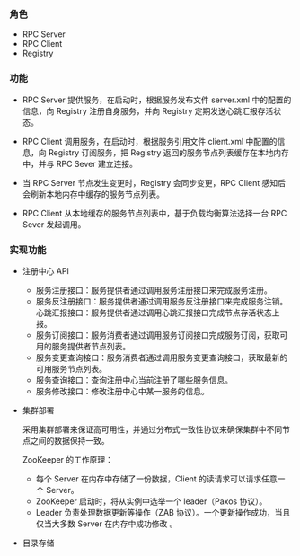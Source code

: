 ### 角色

- RPC Server
- RPC Client
- Registry

### 功能

- RPC Server 提供服务，在启动时，根据服务发布文件 server.xml 中的配置的信息，向 Registry 注册自身服务，并向 Registry 定期发送心跳汇报存活状态。

- RPC Client 调用服务，在启动时，根据服务引用文件 client.xml 中配置的信息，向 Registry 订阅服务，把 Registry 返回的服务节点列表缓存在本地内存中，并与 RPC Sever 建立连接。
- 当 RPC Server 节点发生变更时，Registry 会同步变更，RPC Client 感知后会刷新本地内存中缓存的服务节点列表。
- RPC Client 从本地缓存的服务节点列表中，基于负载均衡算法选择一台 RPC Sever 发起调用。



### 实现功能

- 注册中心 API

  - 服务注册接口：服务提供者通过调用服务注册接口来完成服务注册。
  - 服务反注册接口：服务提供者通过调用服务反注册接口来完成服务注销。心跳汇报接口：服务提供者通过调用心跳汇报接口完成节点存活状态上报。
  - 服务订阅接口：服务消费者通过调用服务订阅接口完成服务订阅，获取可用的服务提供者节点列表。
  - 服务变更查询接口：服务消费者通过调用服务变更查询接口，获取最新的可用服务节点列表。
  - 服务查询接口：查询注册中心当前注册了哪些服务信息。
  - 服务修改接口：修改注册中心中某一服务的信息。

- 集群部署

  采用集群部署来保证高可用性，并通过分布式一致性协议来确保集群中不同节点之间的数据保持一致。

  ZooKeeper 的工作原理：

  - 每个 Server 在内存中存储了一份数据，Client 的读请求可以请求任意一个 Server。
  - ZooKeeper 启动时，将从实例中选举一个 leader（Paxos 协议）。
  - Leader 负责处理数据更新等操作（ZAB 协议）。一个更新操作成功，当且仅当大多数 Server 在内存中成功修改 。

- 目录存储
